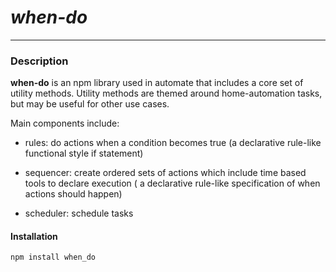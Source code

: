 # *when-do* #
------------

### Description ###
**when-do** is an npm library used in automate that includes a core set of utility methods.
Utility methods are themed around home-automation tasks, but may be useful for other use cases.






Main components include:
- rules: do actions when a condition becomes true
    (a declarative rule-like functional style if statement)

- sequencer: create ordered sets of actions which include time based tools to declare execution
    ( a declarative rule-like specification of when actions should happen)
    
- scheduler: schedule tasks 

#### Installation ####
~~~~
npm install when_do
~~~~